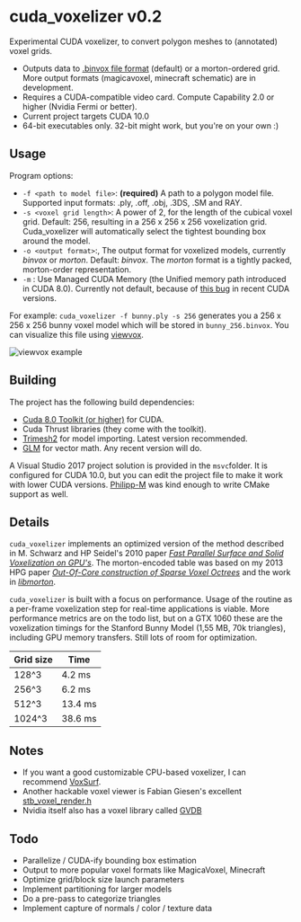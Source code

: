 # cuda_voxelizer v0.2
Experimental CUDA voxelizer, to convert polygon meshes to (annotated) voxel grids. 
 * Outputs data to [.binvox file format](http://www.patrickmin.com/binvox/binvox.html) (default) or a morton-ordered grid. More output formats (magicavoxel, minecraft schematic) are in development.
 * Requires a CUDA-compatible video card. Compute Capability 2.0 or higher (Nvidia Fermi or better).
 * Current project targets CUDA 10.0
 * 64-bit executables only. 32-bit might work, but you're on your own :)

## Usage
Program options:
 * `-f <path to model file>`: **(required)** A path to a polygon model file. Supported input formats: .ply, .off, .obj, .3DS, .SM and RAY.
 * `-s <voxel grid length>`: A power of 2, for the length of the cubical voxel grid. Default: 256, resulting in a 256 x 256 x 256 voxelization grid.  Cuda_voxelizer will automatically select the tightest bounding box around the model. 
 * `-o <output format>`:, The output format for voxelized models, currently *binvox* or *morton*. Default: *binvox*. The *morton* format is a tightly packed, morton-order representation. 
  * `-m` : Use Managed CUDA Memory (the Unified memory path introduced in CUDA 8.0). Currently not default, because of [this bug](https://devtalk.nvidia.com/default/topic/1031803/cuda-programming-and-performance/using-unified-memory-causes-system-crash/) in recent CUDA versions.

For example: `cuda_voxelizer -f bunny.ply -s 256` generates you a 256 x 256 x 256 bunny voxel model which will be stored in `bunny_256.binvox`. You can visualize this file using [viewvox](http://www.patrickmin.com/viewvox/).

![viewvox example](https://raw.githubusercontent.com/Forceflow/cuda_voxelizer/master/img/viewvox.JPG)

## Building
The project has the following build dependencies:
 * [Cuda 8.0 Toolkit (or higher)](https://developer.nvidia.com/cuda-toolkit) for CUDA.
 * Cuda Thrust libraries (they come with the toolkit).
 * [Trimesh2](https://github.com/Forceflow/trimesh2) for model importing. Latest version recommended.
 * [GLM](http://glm.g-truc.net/0.9.8/index.html) for vector math. Any recent version will do.

A Visual Studio 2017 project solution is provided in the `msvc`folder. It is configured for CUDA 10.0, but you can edit the project file to make it work with lower CUDA versions. [Philipp-M](https://github.com/Philipp-M) was kind enough to write CMake support as well.

## Details
`cuda_voxelizer` implements an optimized version of the method described in M. Schwarz and HP Seidel's 2010 paper [*Fast Parallel Surface and Solid Voxelization on GPU's*](http://research.michael-schwarz.com/publ/2010/vox/). The morton-encoded table was based on my 2013 HPG paper [*Out-Of-Core construction of Sparse Voxel Octrees*](http://graphics.cs.kuleuven.be/publications/BLD14OCCSVO/)  and the work in [*libmorton*](https://github.com/Forceflow/libmorton).

`cuda_voxelizer` is built with a focus on performance. Usage of the routine as a per-frame voxelization step for real-time applications is viable. More performance metrics are on the todo list, but on a GTX 1060 these are the voxelization timings for the Stanford Bunny Model (1,55 MB, 70k triangles), including GPU memory transfers. Still lots of room for optimization.

| Grid size | Time    |
|-----------|---------|
| 128^3     | 4.2 ms  |
| 256^3     | 6.2 ms  |
| 512^3     | 13.4 ms |
| 1024^3    | 38.6 ms  |

## Notes
 * If you want a good customizable CPU-based voxelizer, I can recommend [VoxSurf](https://github.com/sylefeb/VoxSurf).
 * Another hackable voxel viewer is Fabian Giesen's excellent [stb_voxel_render.h](https://github.com/nothings/stb/blob/master/stb_voxel_render.h)
 * Nvidia itself also has a voxel library called [GVDB](https://developer.nvidia.com/gvdb)

## Todo
 * Parallelize / CUDA-ify bounding box estimation
 * Output to more popular voxel formats like MagicaVoxel, Minecraft
 * Optimize grid/block size launch parameters
 * Implement partitioning for larger models
 * Do a pre-pass to categorize triangles
 * Implement capture of normals / color / texture data

